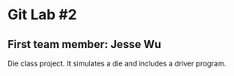 # Git Lab #2
## First team member: Jesse Wu

Die class project. It simulates a die and includes a driver program.